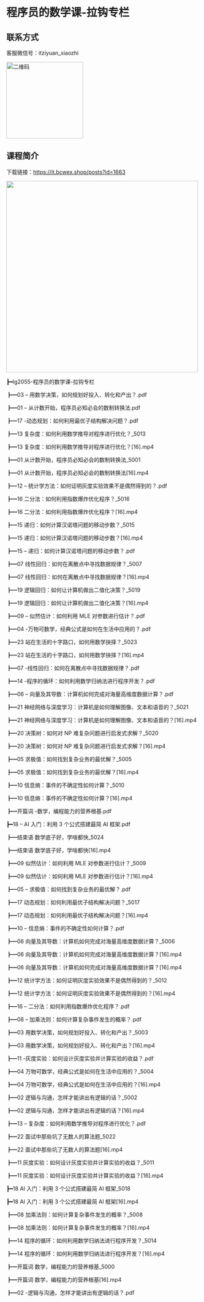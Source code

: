 # 程序员的数学课-拉钩专栏

## 联系方式

客服微信号：itziyuan_xiaozhi

<img src="https://ziyuanyun.oss-cn-guangzhou.aliyuncs.com/common/20240614073449/666b82192834a.jpg" width="200" height="200" alt="二维码">

## 课程简介

下载链接：https://it.bcwex.shop/posts?id=1663

<img src="https://ziyuanyun.oss-cn-guangzhou.aliyuncs.com/yun/20240515183502/66448fd69ef38.jpg" width="500" alt="">

  ┣━lg2055-程序员的数学课-拉钩专栏

 ┣━03 &#8211; 用数学决策，如何规划好投入、转化和产出？.pdf

 ┣━01 &#8211; 从计数开始，程序员必知必会的数制转换法.pdf

 ┣━17 -动态规划：如何利用最优子结构解决问题？.pdf

 ┣━13 复杂度：如何利用数学推导对程序进行优化？_5013

 ┣━13 复杂度：如何利用数学推导对程序进行优化？[16].mp4

 ┣━01 从计数开始，程序员必知必会的数制转换法_5001

 ┣━01 从计数开始，程序员必知必会的数制转换法[16].mp4

 ┣━12 &#8211; 统计学方法：如何证明灰度实验效果不是偶然得到的？.pdf

 ┣━16 二分法：如何利用指数爆炸优化程序？_5016

 ┣━16 二分法：如何利用指数爆炸优化程序？[16].mp4

 ┣━15 递归：如何计算汉诺塔问题的移动步数？_5015

 ┣━15 递归：如何计算汉诺塔问题的移动步数？[16].mp4

 ┣━15 &#8211; 递归：如何计算汉诺塔问题的移动步数？.pdf

 ┣━07 线性回归：如何在离散点中寻找数据规律？_5007

 ┣━07 线性回归：如何在离散点中寻找数据规律？[16].mp4

 ┣━19 逻辑回归：如何让计算机做出二值化决策？_5019

 ┣━19 逻辑回归：如何让计算机做出二值化决策？[16].mp4

 ┣━09 &#8211; 似然估计：如何利用 MLE 对参数进行估计？.pdf

 ┣━04 -万物可数学，经典公式是如何在生活中应用的？.pdf

 ┣━23 站在生活的十字路口，如何用数学抉择？_5023

 ┣━23 站在生活的十字路口，如何用数学抉择？[16].mp4

 ┣━07 -线性回归：如何在离散点中寻找数据规律？.pdf

 ┣━14 -程序的循环：如何利用数学归纳法进行程序开发？.pdf

 ┣━06 &#8211; 向量及其导数：计算机如何完成对海量高维度数据计算？.pdf

 ┣━21 神经网络与深度学习：计算机是如何理解图像、文本和语音的？_5021

 ┣━21 神经网络与深度学习：计算机是如何理解图像、文本和语音的？[16].mp4

 ┣━20 决策树：如何对 NP 难复杂问题进行启发式求解？_5020

 ┣━20 决策树：如何对 NP 难复杂问题进行启发式求解？[16].mp4

 ┣━05 求极值：如何找到复杂业务的最优解？_5005

 ┣━05 求极值：如何找到复杂业务的最优解？[16].mp4

 ┣━10 信息熵：事件的不确定性如何计算？_5010

 ┣━10 信息熵：事件的不确定性如何计算？[16].mp4

 ┣━开篇词 -数学，编程能力的营养根基.pdf

 ┣━18 &#8211; AI 入门：利用 3 个公式搭建最简 AI 框架.pdf

 ┣━结束语 数学底子好，学啥都快_5024

 ┣━结束语 数学底子好，学啥都快[16].mp4

 ┣━09 似然估计：如何利用 MLE 对参数进行估计？_5009

 ┣━09 似然估计：如何利用 MLE 对参数进行估计？[16].mp4

 ┣━05 &#8211; 求极值：如何找到复杂业务的最优解？.pdf

 ┣━17 动态规划：如何利用最优子结构解决问题？_5017

 ┣━17 动态规划：如何利用最优子结构解决问题？[16].mp4

 ┣━10 &#8211; 信息熵：事件的不确定性如何计算？.pdf

 ┣━06 向量及其导数：计算机如何完成对海量高维度数据计算？_5006

 ┣━06 向量及其导数：计算机如何完成对海量高维度数据计算？[16].mp4

 ┣━06 向量及其导数：计算机如何完成对海量高维度数据计算？[16].mp4

 ┣━12 统计学方法：如何证明灰度实验效果不是偶然得到的？_5012

 ┣━12 统计学方法：如何证明灰度实验效果不是偶然得到的？[16].mp4

 ┣━16 &#8211; 二分法：如何利用指数爆炸优化程序？.pdf

 ┣━08 &#8211; 加乘法则：如何计算复杂事件发生的概率？.pdf

 ┣━03 用数学决策，如何规划好投入、转化和产出？_5003

 ┣━03 用数学决策，如何规划好投入、转化和产出？[16].mp4

 ┣━11 -灰度实验：如何设计灰度实验并计算实验的收益？.pdf

 ┣━04 万物可数学，经典公式是如何在生活中应用的？_5004

 ┣━04 万物可数学，经典公式是如何在生活中应用的？[16].mp4

 ┣━02 逻辑与沟通，怎样才能讲出有逻辑的话？_5002

 ┣━02 逻辑与沟通，怎样才能讲出有逻辑的话？[16].mp4

 ┣━13 &#8211; 复杂度：如何利用数学推导对程序进行优化？.pdf

 ┣━22 面试中那些坑了无数人的算法题_5022

 ┣━22 面试中那些坑了无数人的算法题[16].mp4

 ┣━11 灰度实验：如何设计灰度实验并计算实验的收益？_5011

 ┣━11 灰度实验：如何设计灰度实验并计算实验的收益？[16].mp4

 ┣━18 AI 入门：利用 3 个公式搭建最简 AI 框架_5018

 ┣━18 AI 入门：利用 3 个公式搭建最简 AI 框架[16].mp4

 ┣━08 加乘法则：如何计算复杂事件发生的概率？_5008

 ┣━08 加乘法则：如何计算复杂事件发生的概率？[16].mp4

 ┣━14 程序的循环：如何利用数学归纳法进行程序开发？_5014

 ┣━14 程序的循环：如何利用数学归纳法进行程序开发？[16].mp4

 ┣━开篇词 数学，编程能力的营养根基_5000

 ┣━开篇词 数学，编程能力的营养根基[16].mp4

 ┣━02 -逻辑与沟通，怎样才能讲出有逻辑的话？.pdf

  